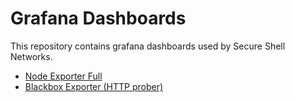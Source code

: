 # Grafana Dashboards

This repository contains grafana dashboards used by Secure Shell Networks.

- [Node Exporter Full](https://grafana.com/grafana/dashboards/1860-node-exporter-full/)
- [Blackbox Exporter (HTTP prober)](https://grafana.com/grafana/dashboards/13659-blackbox-exporter-http-prober/)

